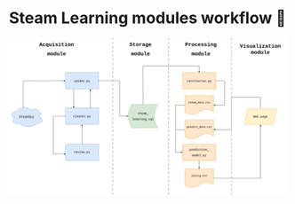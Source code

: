 <h1 align="center">Steam Learning modules workflow 🔩</h1>

![modules_workflow](../img/modules_workflow.png)
